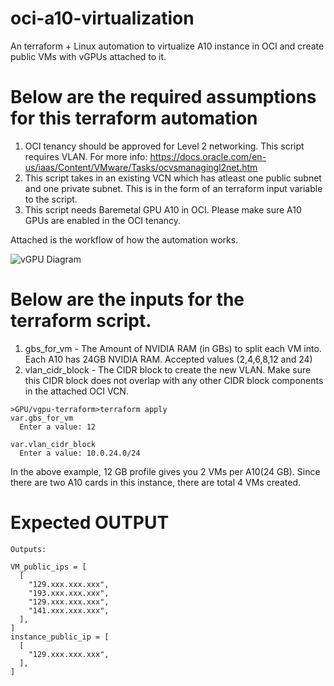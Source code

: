 # oci-a10-virtualization
An terraform + Linux automation to virtualize A10 instance in OCI and create public VMs with vGPUs attached to it. 


# Below are the required assumptions for this terraform automation
1. OCI tenancy should be approved for Level 2 networking. This script requires VLAN. For more info: https://docs.oracle.com/en-us/iaas/Content/VMware/Tasks/ocvsmanagingl2net.htm
2. This script takes in an existing VCN which has atleast one public subnet and one private subnet. This is in the form of an terraform input variable to the script.
3. This script needs Baremetal GPU A10 in OCI. Please make sure A10 GPUs are enabled in the OCI tenancy. 

Attached is the workflow of how the automation works. 

![vGPU Diagram](https://github.com/mrabhiram/oci-a10-virtualization/assets/1394059/f81a5511-1991-48fd-9aba-c699a205a927)


# Below are the inputs for the terraform script.
1. gbs_for_vm - The Amount of NVIDIA RAM (in GBs) to split each VM into. Each A10 has 24GB NVIDIA RAM. Accepted values (2,4,6,8,12 and 24) 
2. vlan_cidr_block - The CIDR block to create the new VLAN. Make sure this CIDR block does not overlap with any other CIDR block components in the attached OCI VCN.

```
>GPU/vgpu-terraform>terraform apply
var.gbs_for_vm
  Enter a value: 12

var.vlan_cidr_block
  Enter a value: 10.0.24.0/24
```

In the above example, 12 GB profile gives you 2 VMs per A10(24 GB). Since there are two A10 cards in this instance, there are total 4 VMs created. 


# Expected OUTPUT
```
Outputs:

VM_public_ips = [
  [
    "129.xxx.xxx.xxx",
    "193.xxx.xxx.xxx",
    "129.xxx.xxx.xxx",
    "141.xxx.xxx.xxx",
  ],
]
instance_public_ip = [
  [
    "129.xxx.xxx.xxx",
  ],
]
```
